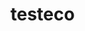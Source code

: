 # testeco

<h4 style=" display: none" >

link bag1: https://user-images.githubusercontent.com/49278007/94630992-29e7d380-02bf-11eb-93ce-e6b07c1a1f21.gif
  bag2: https://user-images.githubusercontent.com/49278007/94692548-8d5b1b00-032a-11eb-9e70-596458454d89.gif
  bag3:https://user-images.githubusercontent.com/49278007/94693369-884a9b80-032b-11eb-855b-713965df9fb0.gif
</h4>
